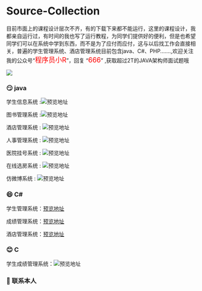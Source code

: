 # Source-Collection

目前市面上的课程设计层次不齐，有的下载下来都不能运行，这里的课程设计，我都亲自运行过，有时间的我也写了运行教程，为同学们提供好的便利，但是也希望同学们可以在系统中学到东西，而不是为了应付而应付，这与以后找工作会直接相关，普遍的学生管理系统、酒店管理系统目前包含java、C#、PHP.......,欢迎关注我的公众号“<font color=red size=4>程序员小R</font>”，回复 “<font color=red size=4>666</font>” ,获取超过2T的JAVA架构师面试题哦


![](https://imgkr2.cn-bj.ufileos.com/99aa165c-baa5-49cc-a613-00ad1582767d.png?UCloudPublicKey=TOKEN_8d8b72be-579a-4e83-bfd0-5f6ce1546f13&Signature=wDVYIwGv%252BjWNg1fpoGRnOZbFhNk%253D&Expires=1604817264)



### :smirk:  java

学生信息系统 :![预览地址](https://blog.csdn.net/robot_sh/article/details/103707016)

图书管理系统 :![预览地址](https://blog.csdn.net/robot_sh/article/details/105755377)

酒店管理系统 : ![预览地址](https://blog.csdn.net/robot_sh/article/details/107305476)

人事管理系统 : ![预览地址](https://blog.csdn.net/robot_sh/article/details/109538057)

医院挂号系统 : ![预览地址](https://blog.csdn.net/robot_sh/article/details/109856482)

在线选房系统 : ![预览地址](https://blog.csdn.net/robot_sh/article/details/110206785)

仿微博系统 : ![预览地址](https://blog.csdn.net/robot_sh/article/details/110355894)

### :smile:  C#

学生管理系统：[预览地址]( https://blog.csdn.net/robot_sh/article/details/80991294 )

成绩管理系统：[预览地址]( https://blog.csdn.net/robot_sh/article/details/103537729 )

酒店管理系统：[预览地址]( https://blog.csdn.net/robot_sh/article/details/107304183  )



### :blush:  C

学生成绩管理系统：![预览地址](https://blog.csdn.net/robot_sh/article/details/110097970)





### :slightly_smiling_face:  联系本人 